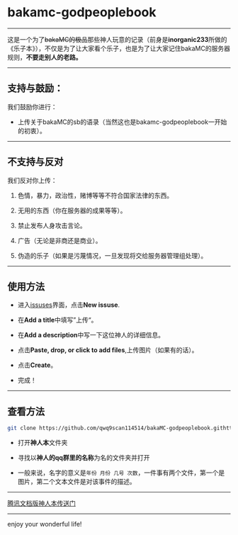 # bakamc-godpeoplebook

---

这是一个为了~~bakaMC的极品~~那些神人玩意的记录（前身是**inorganic233**所做的《乐子本》），不仅是为了让大家看个乐子，也是为了让大家记住bakaMC的服务器规则，**不要走别人的老路。**

---

## 支持与鼓励：

我们鼓励你进行：

- 上传关于bakaMC的sb的语录（当然这也是bakamc-godpeoplebook一开始的初衷）。

---

## 不支持与反对

我们反对你上传：

1. 色情，暴力，政治性，赌博等等不符合国家法律的东西。

2. 无用的东西（你在服务器的成果等等）。

3. 禁止发布人身攻击言论。

4. 广告（无论是非商还是商业）。

5. 伪造的乐子（如果是污蔑情况，一旦发现将交给服务器管理组处理）。

---

## 使用方法

- 进入[issuses](https://github.com/qwq9scan114514/bakaMC-godpeoplebook/issues)界面，点击**New issuse**.

- 在**Add a title**中填写”上传“。

- 在**Add a description**中写一下这位神人的详细信息。

- 点击**Paste, drop, or click to add files**,上传图片（如果有的话）。

- 点击**Create**。

- 完成！

---

## 查看方法

```bash
git clone https://github.com/qwq9scan114514/bakaMC-godpeoplebook.githttps://github.com/qwq9scan114514/bakaMC-godpeoplebook.git
```

- 打开**神人本**文件夹

- 寻找以**神人的qq群里的名称**为名的文件夹并打开

- 一般来说，名字的意义是`年份 月份 几号 次数`，一件事有两个文件，第一个是图片，第二个文本文件是对该事件的描述。

---

[腾讯文档版神人本传送门](https://docs.qq.com/doc/DQVVKV1ZHUVdDWEVa)

---

enjoy your wonderful life!